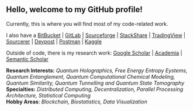 ## Hello, welcome to my GitHub profile!

Currently, this is where you will find most of my code-related work.

I also have a [BitBucket](https://bitbucket.org/gamer456148/) | [GitLab](https://gitlab.com/decentralizedinternet) | [Sourceforge](https://sourceforge.net/u/gamer456148/profile/) | [StackShare](https://stackshare.io/Mentors4EDU) | [TradingView](https://www.tradingview.com/u/gamer456148/#published-scripts) | [Sourcerer](https://sourcerer.io/mentors4edu/) | [Devpost](https://devpost.com/gamer456148) | [Postman](https://explore.postman.com/decentralizedinternet) | [Kaggle](https://www.kaggle.com/quantportal/)

Outside of code, there is my research work:
[Google Scholar](https://scholar.google.com/citations?user=v7duoewAAAAJ&hl=en&oi=ao) | [Academia](https://bleunomics.academia.edu/AndrewNassief) | [Semantic Scholar](https://www.semanticscholar.org/author/Andrew-M.-K.-Nassief/1490755710)

**Research Interests:** *Quantum Holographics, Free Energy Entropy Eystems, Quantum Entanglement, Quantum Computational Chemical Modeling, Quantum Similarity, Quantum Tunnelling and Quantum State Tomography*   
**Specialties:** *Distributed Computing, Decentralization, Parallel Processing Architecture, Statistical Computing*  
**Hobby Areas**: *Blockchain, Biostatistics, Data Visualization*
